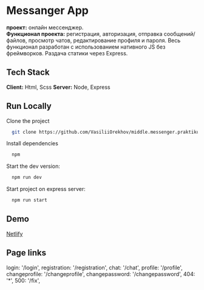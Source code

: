 # Messanger App

**проект:** онлайн мессенджер.  
**Функционал проекта:** регистрация, авторизация, отправка сообщений/файлов, просмотр чатов, редактирование профиля и пароля. Весь функционал разработан с использованием нативного JS без фреймворков. Раздача статики через Express.

## Tech Stack

**Client:** Html, Sсss
**Server:** Node, Express

## Run Locally

Clone the project

```bash
  git clone https://github.com/VasiliiOrekhov/middle.messenger.praktikum.yandex
```

Install dependencies

```bash
  npm
```

Start the dev version:

```bash
  npm run dev
```

Start project on express server:

```bash
  npm run start
```

## Demo

[Netlify](https://gorgeous-llama-524e16.netlify.app)

## Page links

login: '/login',
registration: '/registration',
chat: '/chat',
profile: '/profile',
changeprofile: '/changeprofile',
changepassword: '/changepassword',
404: '\*',
500: '/fix',
